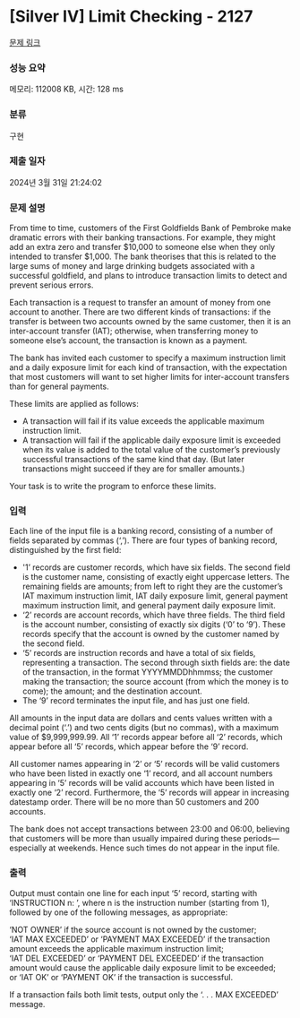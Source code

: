 # [Silver IV] Limit Checking - 2127 

[문제 링크](https://www.acmicpc.net/problem/2127) 

### 성능 요약

메모리: 112008 KB, 시간: 128 ms

### 분류

구현

### 제출 일자

2024년 3월 31일 21:24:02

### 문제 설명

<p>From time to time, customers of the First Goldfields Bank of Pembroke make dramatic errors with their banking transactions. For example, they might add an extra zero and transfer <span>$</span>10,000 to someone else when they only intended to transfer <span>$</span>1,000. The bank theorises that this is related to the large sums of money and large drinking budgets associated with a successful goldfield, and plans to introduce transaction limits to detect and prevent serious errors.</p>

<p>Each transaction is a request to transfer an amount of money from one account to another. There are two different kinds of transactions: if the transfer is between two accounts owned by the same customer, then it is an inter-account transfer (IAT); otherwise, when transferring money to someone else’s account, the transaction is known as a payment.</p>

<p>The bank has invited each customer to specify a maximum instruction limit and a daily exposure limit for each kind of transaction, with the expectation that most customers will want to set higher limits for inter-account transfers than for general payments.</p>

<p>These limits are applied as follows:</p>

<ul>
	<li>A transaction will fail if its value exceeds the applicable maximum instruction limit.</li>
	<li>A transaction will fail if the applicable daily exposure limit is exceeded when its value is added to the total value of the customer’s previously successful transactions of the same kind that day. (But later transactions might succeed if they are for smaller amounts.)</li>
</ul>

<p>Your task is to write the program to enforce these limits.</p>

### 입력 

 <p>Each line of the input file is a banking record, consisting of a number of fields separated by commas (‘,’). There are four types of banking record, distinguished by the first field:</p>

<ul>
	<li>'1’ records are customer records, which have six fields. The second field is the customer name, consisting of exactly eight uppercase letters. The remaining fields are amounts; from left to right they are the customer’s IAT maximum instruction limit, IAT daily exposure limit, general payment maximum instruction limit, and general payment daily exposure limit.</li>
	<li>‘2’ records are account records, which have three fields. The third field is the account number, consisting of exactly six digits (‘0’ to ‘9’). These records specify that the account is owned by the customer named by the second field.</li>
	<li>‘5’ records are instruction records and have a total of six fields, representing a transaction. The second through sixth fields are: the date of the transaction, in the format YYYYMMDDhhmmss; the customer making the transaction; the source account (from which the money is to come); the amount; and the destination account.</li>
	<li>The ‘9’ record terminates the input file, and has just one field.</li>
</ul>

<p>All amounts in the input data are dollars and cents values written with a decimal point (‘.’) and two cents digits (but no commas), with a maximum value of <span>$</span>9,999,999.99. All ‘1’ records appear before all ‘2’ records, which appear before all ‘5’ records, which appear before the ‘9’ record.</p>

<p>All customer names appearing in ‘2’ or ‘5’ records will be valid customers who have been listed in exactly one ‘1’ record, and all account numbers appearing in ‘5’ records will be valid accounts which have been listed in exactly one ‘2’ record. Furthermore, the ‘5’ records will appear in increasing datestamp order. There will be no more than 50 customers and 200 accounts.</p>

<p>The bank does not accept transactions between 23:00 and 06:00, believing that customers will be more than usually impaired during these periods—especially at weekends. Hence such times do not appear in the input file.</p>

### 출력 

 <p>Output must contain one line for each input ‘5’ record, starting with ‘INSTRUCTION n: ’, where n is the instruction number (starting from 1), followed by one of the following messages, as appropriate:</p>

<p>‘NOT OWNER’ if the source account is not owned by the customer;<br>
‘IAT MAX EXCEEDED’ or ‘PAYMENT MAX EXCEEDED’ if the transaction amount exceeds the applicable maximum instruction limit;<br>
‘IAT DEL EXCEEDED’ or ‘PAYMENT DEL EXCEEDED’ if the transaction amount would cause the applicable daily exposure limit to be exceeded;<br>
or ‘IAT OK’ or ‘PAYMENT OK’ if the transaction is successful.</p>

<p>If a transaction fails both limit tests, output only the ‘. . . MAX EXCEEDED’ message.</p>

